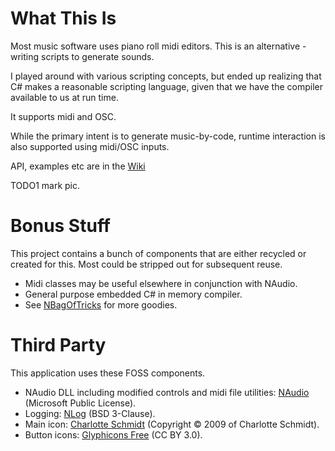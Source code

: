 
# What This Is
Most music software uses piano roll midi editors. This is an alternative - writing scripts to generate sounds.

I played around with various scripting concepts, but ended up realizing that C# makes a reasonable scripting language, given that we have the compiler available to us at run time.

It supports midi and OSC.

While the primary intent is to generate music-by-code, runtime interaction is also supported using midi/OSC inputs.

API, examples etc are in the [Wiki](https://github.com/cepthomas/Nebulator/wiki)

TODO1 mark pic.

# Bonus Stuff
This project contains a bunch of components that are either recycled or created for this. Most could be stripped out for subsequent reuse.

- Midi classes may be useful elsewhere in conjunction with NAudio.
- General purpose embedded C# in memory compiler.
- See [NBagOfTricks](https://github.com/cepthomas/NBagOfTricks) for more goodies.

# Third Party
This application uses these FOSS components.

- NAudio DLL including modified controls and midi file utilities: [NAudio](https://github.com/naudio/NAudio) (Microsoft Public License).
- Logging: [NLog](http://nlog-project.org/) (BSD 3-Clause).
- Main icon: [Charlotte Schmidt](http://pattedemouche.free.fr/) (Copyright © 2009 of Charlotte Schmidt).
- Button icons: [Glyphicons Free](http://glyphicons.com/) (CC BY 3.0).
